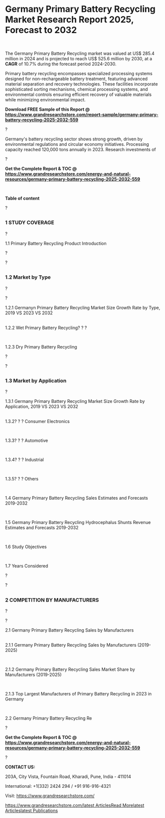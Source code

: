 <h1>Germany Primary Battery Recycling Market Research Report 2025, Forecast to 2032</h1><br/><p>The Germany Primary Battery Recycling market was valued at US$ 285.4 million in 2024 and is projected to reach US$ 525.6 million by 2030, at a <strong>CAGR</strong> of 10.7% during the forecast period 2024-2030.</p>
 
 
 
 <p>Primary battery recycling encompasses specialized processing systems designed for non-rechargeable battery treatment, featuring advanced material separation and recovery technologies. These facilities incorporate sophisticated sorting mechanisms, chemical processing systems, and environmental controls ensuring efficient recovery of valuable materials while minimizing environmental impact.</p>
 
 
 
 <div><b>Download FREE Sample of this Report @ <a href="https://www.grandresearchstore.com/report-sample/germany-primary-battery-recycling-2025-2032-559">https://www.grandresearchstore.com/report-sample/germany-primary-battery-recycling-2025-2032-559</a></b></div>
 
 
 
 <p>? </p>
 
 
 
 <p>Germany&#39;s battery recycling sector shows strong growth, driven by environmental regulations and circular economy initiatives. Processing capacity reached 120,000 tons annually in 2023. Research investments of</p>
 
 
 
 <p>? </p>
 
 
 
 <div><b>Get the Complete Report & TOC @ <a href="https://www.grandresearchstore.com/energy-and-natural-resources/germany-primary-battery-recycling-2025-2032-559">https://www.grandresearchstore.com/energy-and-natural-resources/germany-primary-battery-recycling-2025-2032-559</a></b></div>
 
 
 
 <p><br />
 
 <b>Table of content</b></p>
 
 
 
 <p>? </p>
 
 
 
 <h2><span style="font-size:16px"><strong>1 STUDY COVERAGE</strong></span></h2>
 
 
 
 <p>? </p>
 
 
 
 <p>1.1 Primary Battery Recycling Product Introduction</p>
 
 
 
 <p>? </p>
 
 
 
 <p>? </p>
 
 
 
 <h2><span style="font-size:16px"><strong>1.2 Market by Type</strong></span></h2>
 
 
 
 <p>? </p>
 
 
 
 <p>? </p>
 
 
 
 <p>1.2.1 Germanyn Primary Battery Recycling Market Size Growth Rate by Type, 2019 VS 2023 VS 2032<br />
 
 <br />
 
 1.2.2 Wet Primary Battery Recycling? ? ? <br />
 
 <br />
 
 1.2.3 Dry Primary Battery Recycling<br />
 
 ? </p>
 
 
 
 <p>? </p>
 
 
 
 <h2><span style="font-size:16px"><strong>1.3 Market by Application</strong></span></h2>
 
 
 
 <p>? </p>
 
 
 
 <p>1.3.1 Germany Primary Battery Recycling Market Size Growth Rate by Application, 2019 VS 2023 VS 2032<br />
 
 <br />
 
 1.3.2? ? ? Consumer Electronics<br />
 
 <br />
 
 1.3.3? ? ? Automotive<br />
 
 <br />
 
 1.3.4? ? ? Industrial<br />
 
 <br />
 
 1.3.5? ? ? Others<br />
 
 <br />
 
 1.4 Germany Primary Battery Recycling Sales Estimates and Forecasts 2019-2032<br />
 
 <br />
 
 1.5 Germany Primary Battery Recycling Hydrocephalus Shunts Revenue Estimates and Forecasts 2019-2032<br />
 
 <br />
 
 1.6 Study Objectives<br />
 
 <br />
 
 1.7 Years Considered</p>
 
 
 
 <p>? </p>
 
 
 
 <p>? </p>
 
 
 
 <h2><span style="font-size:16px"><strong>2 COMPETITION BY MANUFACTURERS</strong></span></h2>
 
 
 
 <p>? </p>
 
 
 
 <p>? </p>
 
 
 
 <p>2.1 Germany Primary Battery Recycling Sales by Manufacturers<br />
 
 <br />
 
 2.1.1 Germany Primary Battery Recycling Sales by Manufacturers (2019-2025)<br />
 
 <br />
 
 2.1.2 Germany Primary Battery Recycling Sales Market Share by Manufacturers (2019-2025)<br />
 
 <br />
 
 2.1.3 Top Largest Manufacturers of Primary Battery Recycling in 2023 in Germany<br />
 
 <br />
 
 2.2 Germany Primary Battery Recycling Re</p>
 
 
 
 <p>? </p>
 
 
 
 <div><b>Get the Complete Report & TOC @ <a href="https://www.grandresearchstore.com/energy-and-natural-resources/germany-primary-battery-recycling-2025-2032-559">https://www.grandresearchstore.com/energy-and-natural-resources/germany-primary-battery-recycling-2025-2032-559</a></b></div>
 
 
 
 <p>? </p>
 
 
 
 <p><b>CONTACT US:</b><br />
 
 203A, City Vista, Fountain Road, Kharadi, Pune, India - 411014<br />
 
 International: +1(332) 2424 294 / +91 916-916-4321<br />
 
 Visit: <a href="https://www.grandresearchstore.com/">https://www.grandresearchstore.com/</a><br />
 
 <a href="https://gyeongbokgung.com">https://www.grandresearchstore.com/</a><a href="https://hallyeomaritime.com">latest Articles</a><a href="https://jingwansa.com">Read More</a><a href="https://nguoiviet.jp/">latest Articles</a><a href="https://www.intelmarketresearch.com/">latest Publications</a></p>